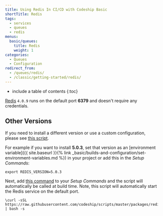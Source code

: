 ```yaml
---
title: Using Redis In CI/CD with Codeship Basic
shortTitle: Redis
tags:
  - services
  - queues
  - redis
menus:
  basic/queues:
    title: Redis
    weight: 1
categories:
  - Queues    
  - Configuration
redirect_from:
  - /queues/redis/
  - /classic/getting-started/redis/
---
```


* include a table of contents
{:toc}

[Redis](https://redis.io) `4.0.9` runs on the default port **6379** and doesn't require any credentials.

## Other Versions

If you need to install a different version or use a custom configuration, please see [this script](https://github.com/codeship/scripts/blob/master/packages/redis.sh).

For example if you want to install **5.0.3**, set that version as an [environment variable]({{ site.baseurl }}{% link _basic/builds-and-configuration/set-environment-variables.md %}) in your project or add this in the _Setup Commands_:

```
export REDIS_VERSION=5.0.3
```

Next, add [this command](https://github.com/codeship/scripts/blob/master/packages/redis.sh#L6) to your _Setup Commands_ and the script will automatically be called at build time. Note, this script will automatically start the Redis service on the default port.

```
\curl -sSL https://raw.githubusercontent.com/codeship/scripts/master/packages/redis.sh | bash -s
```
